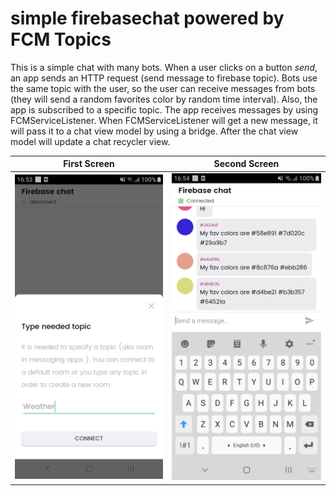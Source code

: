 # simple firebasechat powered by FCM Topics

This is a simple chat with many bots. When a user clicks on a button *send*, an app sends an HTTP request (send message to firebase topic). Bots use the same topic with the user, so the user can receive messages from bots (they will send a random favorites color by random time interval). Also, the app is subscribed to a specific topic. The app receives messages by using FCMServiceListener. When FCMServiceListener will get a new message, it will pass it to a chat view model by using a bridge.  After the chat view model will update a chat recycler view.

First Screen | Second Screen 
------------ | ------------- 
![alt text](https://raw.githubusercontent.com/don8387/firebasechat/develop/scr01.png) | ![alt text](https://raw.githubusercontent.com/don8387/firebasechat/develop/scr04.png)

